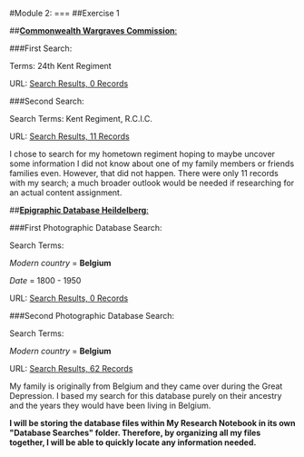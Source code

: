 #Module 2: ===
##Exercise 1

##[**Commonwealth Wargraves Commission**:](http://www.cwgc.org/)

###First Search:

Terms: 24th Kent Regiment

URL: [Search Results, 0 Records](http://www.cwgc.org/find-war-dead.aspx?cpage=1)

###Second Search:

Search Terms: Kent Regiment, R.C.I.C.

URL: [Search Results, 11 Records](http://www.cwgc.org/find-war-dead.aspx?cpage=1)

I chose to search for my hometown regiment hoping to maybe uncover some information I did not know about one of my family members or friends families even. However, that did not happen. There were only 11 records with my search; a much broader outlook would be needed if researching for an actual content assignment.

##[**Epigraphic Database Heildelberg**:](http://edh-www.adw.uni-heidelberg.de/home)

###First Photographic Database Search:

Search Terms: 

*Modern country* = **Belgium**

*Date* = 1800 - 1950

URL: [Search Results, 0 Records](http://edh-www.adw.uni-heidelberg.de/inschrift/suche?hd_nr=&land=be&fo_antik=&fo_modern=&literatur=&dat_jahr_a=1800&dat_jahr_e=1950&atext1=&bool=AND&atext2=&sort=hd_nr&anzahl=20)

###Second Photographic Database Search:

Search Terms: 

*Modern country* = **Belgium**

URL: [Search Results, 62 Records](http://edh-www.adw.uni-heidelberg.de/foto/suche?land=be&sort=land_sort_en)

My family is originally from Belgium and they came over during the Great Depression. I based my search for this database purely on their ancestry and the years they would have been living in Belgium.

**I will be storing the database files within My Research Notebook in its own "Database Searches" folder. Therefore, by organizing all my files together, I will be able to quickly locate any information needed.**
